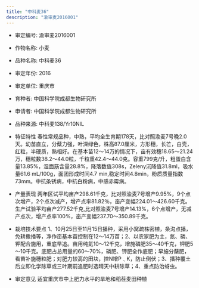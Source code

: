 ```yaml
---
title: "中科麦36"
description: "渝审麦2016001"
---
```

* 审定编号:  渝审麦2016001

*  作物名称:  小麦

*  品种名称:  中科麦36

*  审定年份:  2016

*  审定单位:  重庆市

* 育种者:  中国科学院成都生物研究所

*  申请者:  中国科学院成都生物研究所

*  品种来源:  中科麦138/Yr10NIL

*  特征特性
春性常规品种，中熟，平均全生育期178天，比对照渝麦7号晚2.0天。幼苗直立，分蘖力强，叶深绿色，株高87.0厘米，方形穗，长芒，白壳，红粒，半硬质，熟相好。在基本苗12～14万的情况下，亩有效穗18.65～21.24万，穗粒数38.2～44.0粒，千粒重42.4～44.0克。容重799克/升，粗蛋白含量13.85%，湿面筋含量28.8%，降落数值308s，Zeleny沉降值31.8ml，吸水量61.6 mL/100g，面团形成时间4.7 min,稳定时间4.8min，粉质质量指数73mm。中抗条锈病，中抗白粉病，中感赤霉病。

*  产量表现
两年区试平均亩产298.61千克，比对照渝麦7号增产9.95%，9个点次增产，2个点次减产，增产点率81.82％，亩产变幅224.01～426.60千克。生产试验平均亩产277.52千克,比对照渝麦7号增产14.13%，6个点增产，无减产点次，增产点率100%，亩产变幅237.70～350.89千克。

*  栽培技术要点
1、10月25日至11月15日播种，采用小窝疏株密植，条沟点播，免耕撒播等，净作亩基本苗控制在12～14万苗；2、以农家肥为主，氮、磷、钾配合施用，重底早追。亩用纯氮10～12千克，增施磷肥35～40千克，钾肥5～10千克。底肥占总用量的60～70%，磷肥、钾肥全作底肥；早施分蘖肥，看苗补施穗粒肥；对肥力较高的田块，控N增P﹑K，防止倒伏；3、播种覆土后立即化学除草或三叶期前追肥时选晴天中耕除草；4、重点防治蚜虫。

*  审定意见
适宜重庆市中上肥力水平的旱地和稻茬麦田种植
